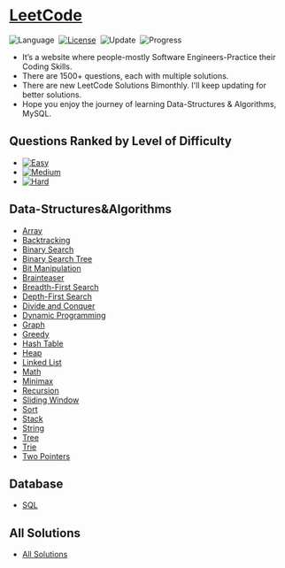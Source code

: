 # [LeetCode](https://leetcode.com/problemset/all/)

![Language](https://img.shields.io/badge/Language-C%20%2F%20C++-255fcc.svg)&nbsp;
[![License](https://img.shields.io/badge/License-MIT-orange.svg)](./LICENSE)&nbsp;
![Update](https://img.shields.io/badge/Update-Monthly-purple.svg)&nbsp;
![Progress](https://img.shields.io/badge/Progress-427%20%2F%201554-brightgreen.svg)&nbsp;

* It’s a website where people-mostly Software Engineers-Practice their Coding Skills.
* There are 1500+ questions, each with multiple solutions.
* There are new LeetCode Solutions Bimonthly. I'll keep updating for better solutions.
* Hope you enjoy the journey of learning Data-Structures & Algorithms, MySQL.

## Questions Ranked by Level of Difficulty

* [![Easy](https://img.shields.io/badge/Easy%20254-63e13d.svg)](https://github.com/PrakharPipersania/LeetCode-Solutions/tree/master/Questions%20Level-Wise/Easy)
* [![Medium](https://img.shields.io/badge/Medium%20163-ffcc00.svg)](https://github.com/PrakharPipersania/LeetCode-Solutions/tree/master/Questions%20Level-Wise/Medium)
* [![Hard](https://img.shields.io/badge/Hard%204-d30000.svg)](https://github.com/PrakharPipersania/LeetCode-Solutions/tree/master/Questions%20Level-Wise/Hard)

## Data-Structures&Algorithms

* [Array](https://github.com/PrakharPipersania/LeetCode-Solutions/tree/master/Array)
* [Backtracking](https://github.com/PrakharPipersania/LeetCode-Solutions/tree/master/Backtracking)
* [Binary Search](https://github.com/PrakharPipersania/LeetCode-Solutions/tree/master/Binary%20Search)
* [Binary Search Tree](https://github.com/PrakharPipersania/LeetCode-Solutions/tree/master/Binary%20Search%20Tree)
* [Bit Manipulation](https://github.com/PrakharPipersania/LeetCode-Solutions/tree/master/Bit%20Manipulation)
* [Brainteaser](https://github.com/PrakharPipersania/LeetCode-Solutions/tree/master/Brainteaser)
* [Breadth-First Search](https://github.com/PrakharPipersania/LeetCode-Solutions/tree/master/Breadth-first%20Search)
* [Depth-First Search](https://github.com/PrakharPipersania/LeetCode-Solutions/tree/master/Depth-first%20Search)
* [Divide and Conquer](https://github.com/PrakharPipersania/LeetCode-Solutions/tree/master/Divide%20and%20Conquer)
* [Dynamic Programming](https://github.com/PrakharPipersania/LeetCode-Solutions/tree/master/Dynamic%20Programming)
* [Graph](https://github.com/PrakharPipersania/LeetCode-Solutions/tree/master/Graph)
* [Greedy](https://github.com/PrakharPipersania/LeetCode-Solutions/tree/master/Greedy)
* [Hash Table](https://github.com/PrakharPipersania/LeetCode-Solutions/tree/master/Hash%20Table)
* [Heap](https://github.com/PrakharPipersania/LeetCode-Solutions/tree/master/Heap)
* [Linked List](https://github.com/PrakharPipersania/LeetCode-Solutions/tree/master/Linked%20List)
* [Math](https://github.com/PrakharPipersania/LeetCode-Solutions/tree/master/Math)
* [Minimax](https://github.com/PrakharPipersania/LeetCode-Solutions/tree/master/Minimax)
* [Recursion](https://github.com/PrakharPipersania/LeetCode-Solutions/tree/master/Recursion)
* [Sliding Window](https://github.com/PrakharPipersania/LeetCode-Solutions/tree/master/Sliding%20Window)
* [Sort](https://github.com/PrakharPipersania/LeetCode-Solutions/tree/master/Sort)
* [Stack](https://github.com/PrakharPipersania/LeetCode-Solutions/tree/master/Stack)
* [String](https://github.com/PrakharPipersania/LeetCode-Solutions/tree/master/String)
* [Tree](https://github.com/PrakharPipersania/LeetCode-Solutions/tree/master/Tree)
* [Trie](https://github.com/PrakharPipersania/LeetCode-Solutions/tree/master/Trie)
* [Two Pointers](https://github.com/PrakharPipersania/LeetCode-Solutions/tree/master/Two%20Pointers)

## Database

* [SQL](https://github.com/PrakharPipersania/LeetCode-Solutions/tree/master/MySQL)

## All Solutions

* [All Solutions](https://github.com/PrakharPipersania/LeetCode-Solutions/tree/master/All%20Solutions)
